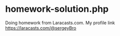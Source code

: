 # homework-solution.php
Doing homework from Laracasts.com. My profile link https://laracasts.com/@sergeyBro
